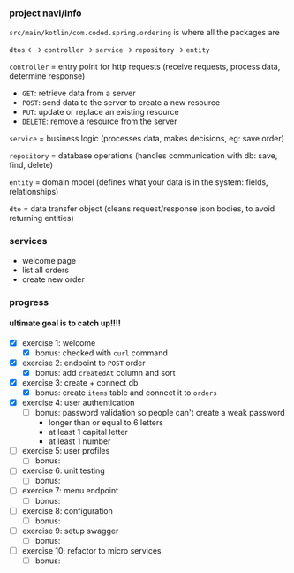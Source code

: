 ### project navi/info

`src/main/kotlin/com.coded.spring.ordering` is where all the packages are

`dtos` ←→ `controller` → `service` → `repository` → `entity`

`controller` = entry point for http requests (receive requests, process data, determine response)
- `GET`: retrieve data from a server
- `POST`: send data to the server to create a new resource
- `PUT`: update or replace an existing resource
- `DELETE`: remove a resource from the server

`service` = business logic (processes data, makes decisions, eg: save order)

`repository` = database operations (handles communication with db: save, find, delete)

`entity` = domain model (defines what your data is in the system: fields, relationships)

`dto` = data transfer object (cleans request/response json bodies, to avoid returning entities)

### services
- welcome page
- list all orders
- create new order

### progress
#### ultimate goal is to catch up!!!!
- [x] exercise 1: welcome
  - [x] bonus: checked with `curl` command
- [x] exercise 2: endpoint to `POST` order
  - [x] bonus: add `createdAt` column and sort
- [X] exercise 3: create + connect db
  - [x] bonus: create `items` table and connect it to `orders`
- [x] exercise 4: user authentication
  - [ ] bonus: password validation so people can't create a weak password 
    - longer than or equal to 6 letters
    - at least 1 capital letter
    - at least 1 number
- [ ] exercise 5: user profiles
  - [ ] bonus: 
- [ ] exercise 6: unit testing
  - [ ] bonus: 
- [ ] exercise 7: menu endpoint
  - [ ] bonus: 
- [ ] exercise 8: configuration
  - [ ] bonus: 
- [ ] exercise 9: setup swagger
  - [ ] bonus: 
- [ ] exercise 10: refactor to micro services
  - [ ] bonus: 